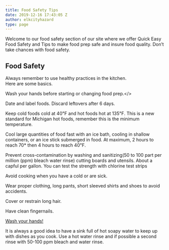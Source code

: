 ```yaml
---
title: Food Safety Tips
date: 2019-12-16 17:43:05 Z
author: elkcityhazard
type: page
---
```


Welcome to our food safety section of our site where we offer Quick Easy Food Safety and Tips to make food prep safe and insure food quality. Don&#8217;t take chances with food safety.

## Food Safety

Always remember to use healthy practices in the kitchen.  
Here are some basics.

Wash your hands before starting or changing food prep.</>

Date and label foods. Discard leftovers after 6 days.

Keep cold foods cold at 40&#8457; and hot foods hot at 135&#8457;. This is a new standard for Michigan hot foods, remember this is the minimum temperature.

Cool large quantities of food fast with an ice bath, cooling in shallow containers, or an ice stick submerged in food. At maximum, 2 hours to reach 70* then 4 hours to reach 40&#8457;.

Prevent cross-contamination by washing and sanitizing(50 to 100 part per million (ppm) bleach water rinse) cutting boards and utensils. About a capful per gallon. You can test the strength with chlorine test strips

Avoid cooking when you have a cold or are sick.

Wear proper clothing, long pants, short sleeved shirts and shoes to avoid accidents.

Cover or restrain long hair.

Have clean fingernails.

[Wash your hands!][1]

It is always a good idea to have a sink full of hot soapy water to keep up with dishes as you cook. Use a hot water rinse and if possible a second rinse with 50-100 ppm bleach and water rinse.

 [1]: /wordpress/onion-smell-tips/